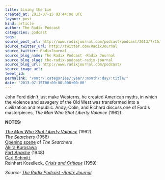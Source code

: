 ```yaml
---
title: Living the Lie
created_at: 2013-07-15 03:44:00 UTC
layout: post
kind: article
author: The Radix Podcast
categories: podcast
tags: 
source_post_url: http://www.radixjournal.com/podcast/podcast/2013/7/15/living-the-lie
source_twitter_url: http://twitter.com/RadixJournal
source_twitter: RadixJournal
source_blog_name: The Radix Podcast -Radix Journal
source_blog_slug: the-radix-podcast-radix-journal
source_blog_url: http://www.radixjournal.com/podcast/
source_image_url: 
tweet_id: 
permalink: "/mntr/:categories/:year/:month/:day/:title/"
date: '2013-07-15T00:00:00.000+00:00'
---
```

<p>John Ford didn't just make Westerns, he created American myths, in which the violence and savagery of the Old West was transformed into a civilization and republic. Andy, Colin, and Richard discuss one of Ford's masterpieces,&nbsp;<em>The Man Who Shot Liberty Valance&nbsp;</em>(1962).&nbsp;</p>



<p><strong>NOTES:&nbsp;</strong></p><p><em><a href="http://www.imdb.com/title/tt0056217/">The Man Who Shot Liberty Valance</a>&nbsp;</em>(1962)<br><a href="http://www.imdb.com/title/tt0049730/"><em>The Searchers</em></a><span>&nbsp;(1956)</span><br><a href="http://www.freewebs.com/coolrda/photos/133_185_235%20Screenshots/searchers1.JPG">Opening scene</a><span>&nbsp;of&nbsp;</span><em>The Searchers</em><br><a href="https://en.wikipedia.org/wiki/Akira_Kurosawa">Akira Kurosawa</a><br><em><a href="http://www.imdb.com/title/tt0040369/">Fort Apache</a>&nbsp;</em><span>(1948)</span><br><a href="http://en.wikipedia.org/wiki/Carl_Schmitt">Carl Schmitt&nbsp;</a><br><span>Reinhart Koselleck,&nbsp;</span><em><a href="http://www.amazon.com/gp/product/0262611570/ref=as_li_ss_tl?ie=UTF8&amp;camp=1789&amp;creative=390957&amp;creativeASIN=0262611570&amp;linkCode=as2&amp;tag=alternativeright-20">Crisis and Critique</a>&nbsp;</em><span>(1959)</span></p><img src="http://ir-na.amazon-adsystem.com/e/ir?t=alterright03-20&amp;l=as2&amp;o=1&amp;a=0300172060" title="" alt=""/><div class="">
    <i>Source: <a href="http://www.radixjournal.com/podcast/">The Radix Podcast -Radix Journal</a></i>
</div>
